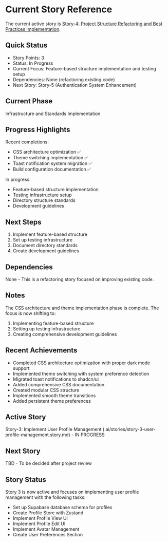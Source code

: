# Current Story Reference

The current active story is [Story-4: Project Structure Refactoring and Best Practices Implementation](./story-4-project-structure-refactoring.story.md).

## Quick Status

- Story Points: 3
- Status: In Progress
- Current Focus: Feature-based structure implementation and testing setup
- Dependencies: None (refactoring existing code)
- Next Story: Story-5 (Authentication System Enhancement)

## Current Phase

Infrastructure and Standards Implementation

## Progress Highlights

Recent completions:

- CSS architecture optimization ✅
- Theme switching implementation ✅
- Toast notification system migration ✅
- Build configuration documentation ✅

In progress:

- Feature-based structure implementation
- Testing infrastructure setup
- Directory structure standards
- Development guidelines

## Next Steps

1. Implement feature-based structure
2. Set up testing infrastructure
3. Document directory standards
4. Create development guidelines

## Dependencies

None - This is a refactoring story focused on improving existing code.

## Notes

The CSS architecture and theme implementation phase is complete. The focus is now shifting to:

1. Implementing feature-based structure
2. Setting up testing infrastructure
3. Creating comprehensive development guidelines

## Recent Achievements

- Completed CSS architecture optimization with proper dark mode support
- Implemented theme switching with system preference detection
- Migrated toast notifications to shadcn/ui
- Added comprehensive CSS documentation
- Created modular CSS structure
- Implemented smooth theme transitions
- Added persistent theme preferences

## Active Story

Story-3: Implement User Profile Management (.ai/stories/story-3-user-profile-management.story.md) - IN PROGRESS

## Next Story

TBD - To be decided after project review

## Story Status

Story 3 is now active and focuses on implementing user profile management with the following tasks:

- Set up Supabase database schema for profiles
- Create Profile Store with Zustand
- Implement Profile View UI
- Implement Profile Edit UI
- Implement Avatar Management
- Create User Preferences Section
